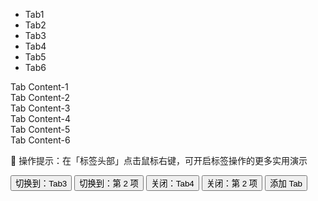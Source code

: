 <div class="layui-tabs layui-hide-v" id="demoTabs1" lay-options="{closable: true, headerMode:'scroll'}">
  <ul class="layui-tabs-header">
    <li lay-id="aaa" lay-closable="false">Tab1</li>
    <li lay-id="bbb">Tab2</li>
    <li lay-id="ccc">Tab3</li>
    <li lay-id="ddd">Tab4</li>
    <li lay-id="eee">Tab5</li>
    <li lay-id="fff">Tab6</li>
  </ul>
  <div class="layui-tabs-body">
    <div class="layui-tabs-item">Tab Content-1</div>
    <div class="layui-tabs-item">Tab Content-2</div>
    <div class="layui-tabs-item">Tab Content-3</div>
    <div class="layui-tabs-item">Tab Content-4</div>
    <div class="layui-tabs-item">Tab Content-5</div>
    <div class="layui-tabs-item">Tab Content-6</div>
  </div>
</div>

🔔 操作提示：在「标签头部」点击鼠标右键，可开启标签操作的更多实用演示

<div class="layui-btn-container">
  <button class="layui-btn" onclick="layui.tabs.change('demoTabs1', 'ccc')">切换到：Tab3</button>
  <button class="layui-btn" onclick="layui.tabs.change('demoTabs1', 1)">切换到：第 2 项</button>
  <button class="layui-btn" onclick="layui.tabs.close('demoTabs1', 'ddd')">关闭：Tab4</button>
  <button class="layui-btn" onclick="layui.tabs.close('demoTabs1', 1)">关闭：第 2 项</button>
  <button class="layui-btn" lay-on="add">添加 Tab</button>
</div>

<!-- import layui -->
<script>
layui.use(function() {
  var $ = layui.$;
  var tabs = layui.tabs;
  var util = layui.util;
  var dropdown = layui.dropdown;

  // 为标签头添加上下文菜单
  var dropdownInst = dropdown.render({
    elem: '#demoTabs1 .layui-tabs-header>li',
    trigger: 'contextmenu',
    data: [{
      title: '在右侧新增标签页',
      action: 'add',
      mode: 'after'
    }, {
      type: '-'
    }, {
      title: '关闭',
      action: 'close',
      mode: 'this',
    }, {
      title: '关闭其他标签页',
      action: 'close',
      mode: 'other'
    }, {
      title: '关闭右侧标签页',
      action: 'close',
      mode: 'right'
    }, {
      title: '关闭所有标签页',
      action: 'close',
      mode: 'all'
    }],
    click: function(data, othis, event) {
      var index = this.elem.index(); // 获取活动标签索引

      // 新增标签操作
      if (data.action === 'add') {
        // 在当前活动标签右侧新增标签页
        addTabs({
          mode: data.mode,
          index: index
        });
      } else if(data.action === 'close') { // 关闭标签操作
        if (data.mode === 'this') {
          tabs.close('demoTabs1', index); // 关闭当前标签
        } else {
          tabs.closeMult('demoTabs1', data.mode, index); // 批量关闭标签
        }
      }
    }
  });

  // 新增随机标签
  var addTabs = function(opts) {
    var n = Math.random()*1000 | 0; // 演示标记
    opts = $.extend({
      title: 'New Tab '+ n, // 此处加 n 仅为演示区分，实际应用不需要
      content: 'New Tab Content '+ n,
      id: 'new-'+ n,
      aaa: 'attr-'+ n, // 自定义属性，其中 aaa 可任意命名
      done: function(params) {
        console.log(params); // 查看返回的参数

        // 给新标签头添加上下文菜单
        dropdown.render($.extend({}, dropdownInst.config, {
          elem: params.thisHeaderItem // 当前标签头元素
        }));
      }
    }, opts);
    // 添加标签到最后
    tabs.add('demoTabs1', opts);
  }


  // 自定义事件
  util.on({
    add: function(){
      addTabs();
    }
  });
});
</script>
